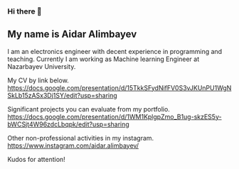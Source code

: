 ### Hi there 👋
## My name is Aidar Alimbayev
I am an electronics engineer with decent experience in programming and teaching. 
Currently I am working as Machine learning Engineer at Nazarbayev University.

My CV by link below.
https://docs.google.com/presentation/d/15TkkSFydNifFV0S3vJKUnPU1WgNSkLb15zASx3Dj1SY/edit?usp=sharing

Significant projects you can evaluate from my portfolio. 
https://docs.google.com/presentation/d/1WM1KplgpZmo_B1ug-skzES5y-bWCSjt4W96zdcLbqpk/edit?usp=sharing

Other non-professional activities in my instagram.
https://www.instagram.com/aidar.alimbayev/

Kudos for attention!

<!--
**AidarAlimbayev/AidarAlimbayev** is a ✨ _special_ ✨ repository because its `README.md` (this file) appears on your GitHub profile.

Here are some ideas to get you started:

- 🔭 I’m currently working on ...
- 🌱 I’m currently learning ...
- 👯 I’m looking to collaborate on ...
- 🤔 I’m looking for help with ...
- 💬 Ask me about ...
- 📫 How to reach me: ...
- 😄 Pronouns: ...
- ⚡ Fun fact: ...
-->
